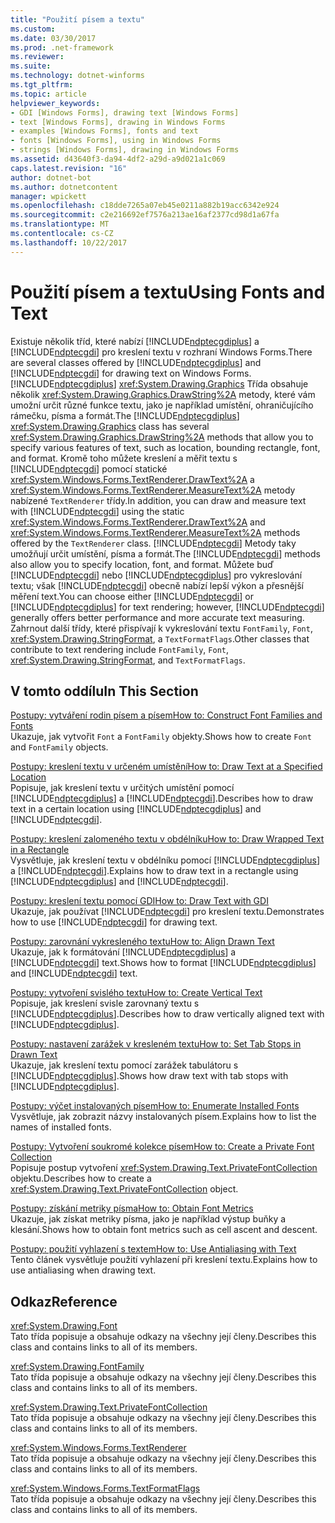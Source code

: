 ```yaml
---
title: "Použití písem a textu"
ms.custom: 
ms.date: 03/30/2017
ms.prod: .net-framework
ms.reviewer: 
ms.suite: 
ms.technology: dotnet-winforms
ms.tgt_pltfrm: 
ms.topic: article
helpviewer_keywords:
- GDI [Windows Forms], drawing text [Windows Forms]
- text [Windows Forms], drawing in Windows Forms
- examples [Windows Forms], fonts and text
- fonts [Windows Forms], using in Windows Forms
- strings [Windows Forms], drawing in Windows Forms
ms.assetid: d43640f3-da94-4df2-a29d-a9d021a1c069
caps.latest.revision: "16"
author: dotnet-bot
ms.author: dotnetcontent
manager: wpickett
ms.openlocfilehash: c18dde7265a07eb45e0211a882b19acc6342e924
ms.sourcegitcommit: c2e216692ef7576a213ae16af2377cd98d1a67fa
ms.translationtype: MT
ms.contentlocale: cs-CZ
ms.lasthandoff: 10/22/2017
---
```

# <a name="using-fonts-and-text"></a><span data-ttu-id="2bfb5-102">Použití písem a textu</span><span class="sxs-lookup"><span data-stu-id="2bfb5-102">Using Fonts and Text</span></span>
<span data-ttu-id="2bfb5-103">Existuje několik tříd, které nabízí [!INCLUDE[ndptecgdiplus](../../../../includes/ndptecgdiplus-md.md)] a [!INCLUDE[ndptecgdi](../../../../includes/ndptecgdi-md.md)] pro kreslení textu v rozhraní Windows Forms.</span><span class="sxs-lookup"><span data-stu-id="2bfb5-103">There are several classes offered by [!INCLUDE[ndptecgdiplus](../../../../includes/ndptecgdiplus-md.md)] and [!INCLUDE[ndptecgdi](../../../../includes/ndptecgdi-md.md)] for drawing text on Windows Forms.</span></span> <span data-ttu-id="2bfb5-104">[!INCLUDE[ndptecgdiplus](../../../../includes/ndptecgdiplus-md.md)] <xref:System.Drawing.Graphics> Třída obsahuje několik <xref:System.Drawing.Graphics.DrawString%2A> metody, které vám umožní určit různé funkce textu, jako je například umístění, ohraničujícího rámečku, písma a formát.</span><span class="sxs-lookup"><span data-stu-id="2bfb5-104">The [!INCLUDE[ndptecgdiplus](../../../../includes/ndptecgdiplus-md.md)] <xref:System.Drawing.Graphics> class has several <xref:System.Drawing.Graphics.DrawString%2A> methods that allow you to specify various features of text, such as location, bounding rectangle, font, and format.</span></span> <span data-ttu-id="2bfb5-105">Kromě toho můžete kreslení a měřit textu s [!INCLUDE[ndptecgdi](../../../../includes/ndptecgdi-md.md)] pomocí statické <xref:System.Windows.Forms.TextRenderer.DrawText%2A> a <xref:System.Windows.Forms.TextRenderer.MeasureText%2A> metody nabízené `TextRenderer` třídy.</span><span class="sxs-lookup"><span data-stu-id="2bfb5-105">In addition, you can draw and measure text with [!INCLUDE[ndptecgdi](../../../../includes/ndptecgdi-md.md)] using the static <xref:System.Windows.Forms.TextRenderer.DrawText%2A> and <xref:System.Windows.Forms.TextRenderer.MeasureText%2A> methods offered by the `TextRenderer` class.</span></span> <span data-ttu-id="2bfb5-106">[!INCLUDE[ndptecgdi](../../../../includes/ndptecgdi-md.md)] Metody taky umožňují určit umístění, písma a formát.</span><span class="sxs-lookup"><span data-stu-id="2bfb5-106">The [!INCLUDE[ndptecgdi](../../../../includes/ndptecgdi-md.md)] methods also allow you to specify location, font, and format.</span></span> <span data-ttu-id="2bfb5-107">Můžete buď [!INCLUDE[ndptecgdi](../../../../includes/ndptecgdi-md.md)] nebo [!INCLUDE[ndptecgdiplus](../../../../includes/ndptecgdiplus-md.md)] pro vykreslování textu; však [!INCLUDE[ndptecgdi](../../../../includes/ndptecgdi-md.md)] obecně nabízí lepší výkon a přesnější měření text.</span><span class="sxs-lookup"><span data-stu-id="2bfb5-107">You can choose either [!INCLUDE[ndptecgdi](../../../../includes/ndptecgdi-md.md)] or [!INCLUDE[ndptecgdiplus](../../../../includes/ndptecgdiplus-md.md)] for text rendering; however, [!INCLUDE[ndptecgdi](../../../../includes/ndptecgdi-md.md)] generally offers better performance and more accurate text measuring.</span></span> <span data-ttu-id="2bfb5-108">Zahrnout další třídy, které přispívají k vykreslování textu `FontFamily`, `Font`, <xref:System.Drawing.StringFormat>, a `TextFormatFlags`.</span><span class="sxs-lookup"><span data-stu-id="2bfb5-108">Other classes that contribute to text rendering include `FontFamily`, `Font`, <xref:System.Drawing.StringFormat>, and `TextFormatFlags`.</span></span>  
  
## <a name="in-this-section"></a><span data-ttu-id="2bfb5-109">V tomto oddílu</span><span class="sxs-lookup"><span data-stu-id="2bfb5-109">In This Section</span></span>  
 [<span data-ttu-id="2bfb5-110">Postupy: vytváření rodin písem a písem</span><span class="sxs-lookup"><span data-stu-id="2bfb5-110">How to: Construct Font Families and Fonts</span></span>](../../../../docs/framework/winforms/advanced/how-to-construct-font-families-and-fonts.md)  
 <span data-ttu-id="2bfb5-111">Ukazuje, jak vytvořit `Font` a `FontFamily` objekty.</span><span class="sxs-lookup"><span data-stu-id="2bfb5-111">Shows how to create `Font` and `FontFamily` objects.</span></span>  
  
 [<span data-ttu-id="2bfb5-112">Postupy: kreslení textu v určeném umístění</span><span class="sxs-lookup"><span data-stu-id="2bfb5-112">How to: Draw Text at a Specified Location</span></span>](../../../../docs/framework/winforms/advanced/how-to-draw-text-at-a-specified-location.md)  
 <span data-ttu-id="2bfb5-113">Popisuje, jak kreslení textu v určitých umístění pomocí [!INCLUDE[ndptecgdiplus](../../../../includes/ndptecgdiplus-md.md)] a [!INCLUDE[ndptecgdi](../../../../includes/ndptecgdi-md.md)].</span><span class="sxs-lookup"><span data-stu-id="2bfb5-113">Describes how to draw text in a certain location using [!INCLUDE[ndptecgdiplus](../../../../includes/ndptecgdiplus-md.md)] and [!INCLUDE[ndptecgdi](../../../../includes/ndptecgdi-md.md)].</span></span>  
  
 [<span data-ttu-id="2bfb5-114">Postupy: kreslení zalomeného textu v obdélníku</span><span class="sxs-lookup"><span data-stu-id="2bfb5-114">How to: Draw Wrapped Text in a Rectangle</span></span>](../../../../docs/framework/winforms/advanced/how-to-draw-wrapped-text-in-a-rectangle.md)  
 <span data-ttu-id="2bfb5-115">Vysvětluje, jak kreslení textu v obdélníku pomocí [!INCLUDE[ndptecgdiplus](../../../../includes/ndptecgdiplus-md.md)] a [!INCLUDE[ndptecgdi](../../../../includes/ndptecgdi-md.md)].</span><span class="sxs-lookup"><span data-stu-id="2bfb5-115">Explains how to draw text in a rectangle using [!INCLUDE[ndptecgdiplus](../../../../includes/ndptecgdiplus-md.md)] and [!INCLUDE[ndptecgdi](../../../../includes/ndptecgdi-md.md)].</span></span>  
  
 [<span data-ttu-id="2bfb5-116">Postupy: kreslení textu pomocí GDI</span><span class="sxs-lookup"><span data-stu-id="2bfb5-116">How to: Draw Text with GDI</span></span>](../../../../docs/framework/winforms/advanced/how-to-draw-text-with-gdi.md)  
 <span data-ttu-id="2bfb5-117">Ukazuje, jak používat [!INCLUDE[ndptecgdi](../../../../includes/ndptecgdi-md.md)] pro kreslení textu.</span><span class="sxs-lookup"><span data-stu-id="2bfb5-117">Demonstrates how to use [!INCLUDE[ndptecgdi](../../../../includes/ndptecgdi-md.md)] for drawing text.</span></span>  
  
 [<span data-ttu-id="2bfb5-118">Postupy: zarovnání vykresleného textu</span><span class="sxs-lookup"><span data-stu-id="2bfb5-118">How to: Align Drawn Text</span></span>](../../../../docs/framework/winforms/advanced/how-to-align-drawn-text.md)  
 <span data-ttu-id="2bfb5-119">Ukazuje, jak k formátování [!INCLUDE[ndptecgdiplus](../../../../includes/ndptecgdiplus-md.md)] a [!INCLUDE[ndptecgdi](../../../../includes/ndptecgdi-md.md)] text.</span><span class="sxs-lookup"><span data-stu-id="2bfb5-119">Shows how to format [!INCLUDE[ndptecgdiplus](../../../../includes/ndptecgdiplus-md.md)] and [!INCLUDE[ndptecgdi](../../../../includes/ndptecgdi-md.md)] text.</span></span>  
  
 [<span data-ttu-id="2bfb5-120">Postupy: vytvoření svislého textu</span><span class="sxs-lookup"><span data-stu-id="2bfb5-120">How to: Create Vertical Text</span></span>](../../../../docs/framework/winforms/advanced/how-to-create-vertical-text.md)  
 <span data-ttu-id="2bfb5-121">Popisuje, jak kreslení svisle zarovnaný textu s [!INCLUDE[ndptecgdiplus](../../../../includes/ndptecgdiplus-md.md)].</span><span class="sxs-lookup"><span data-stu-id="2bfb5-121">Describes how to draw vertically aligned text with [!INCLUDE[ndptecgdiplus](../../../../includes/ndptecgdiplus-md.md)].</span></span>  
  
 [<span data-ttu-id="2bfb5-122">Postupy: nastavení zarážek v kresleném textu</span><span class="sxs-lookup"><span data-stu-id="2bfb5-122">How to: Set Tab Stops in Drawn Text</span></span>](../../../../docs/framework/winforms/advanced/how-to-set-tab-stops-in-drawn-text.md)  
 <span data-ttu-id="2bfb5-123">Ukazuje, jak kreslení textu pomocí zarážek tabulátoru s [!INCLUDE[ndptecgdiplus](../../../../includes/ndptecgdiplus-md.md)].</span><span class="sxs-lookup"><span data-stu-id="2bfb5-123">Shows how draw text with tab stops with [!INCLUDE[ndptecgdiplus](../../../../includes/ndptecgdiplus-md.md)].</span></span>  
  
 [<span data-ttu-id="2bfb5-124">Postupy: výčet instalovaných písem</span><span class="sxs-lookup"><span data-stu-id="2bfb5-124">How to: Enumerate Installed Fonts</span></span>](../../../../docs/framework/winforms/advanced/how-to-enumerate-installed-fonts.md)  
 <span data-ttu-id="2bfb5-125">Vysvětluje, jak zobrazit názvy instalovaných písem.</span><span class="sxs-lookup"><span data-stu-id="2bfb5-125">Explains how to list the names of installed fonts.</span></span>  
  
 [<span data-ttu-id="2bfb5-126">Postupy: Vytvoření soukromé kolekce písem</span><span class="sxs-lookup"><span data-stu-id="2bfb5-126">How to: Create a Private Font Collection</span></span>](../../../../docs/framework/winforms/advanced/how-to-create-a-private-font-collection.md)  
 <span data-ttu-id="2bfb5-127">Popisuje postup vytvoření <xref:System.Drawing.Text.PrivateFontCollection> objektu.</span><span class="sxs-lookup"><span data-stu-id="2bfb5-127">Describes how to create a <xref:System.Drawing.Text.PrivateFontCollection> object.</span></span>  
  
 [<span data-ttu-id="2bfb5-128">Postupy: získání metriky písma</span><span class="sxs-lookup"><span data-stu-id="2bfb5-128">How to: Obtain Font Metrics</span></span>](../../../../docs/framework/winforms/advanced/how-to-obtain-font-metrics.md)  
 <span data-ttu-id="2bfb5-129">Ukazuje, jak získat metriky písma, jako je například výstup buňky a klesání.</span><span class="sxs-lookup"><span data-stu-id="2bfb5-129">Shows how to obtain font metrics such as cell ascent and descent.</span></span>  
  
 [<span data-ttu-id="2bfb5-130">Postupy: použití vyhlazení s textem</span><span class="sxs-lookup"><span data-stu-id="2bfb5-130">How to: Use Antialiasing with Text</span></span>](../../../../docs/framework/winforms/advanced/how-to-use-antialiasing-with-text.md)  
 <span data-ttu-id="2bfb5-131">Tento článek vysvětluje použití vyhlazení při kreslení textu.</span><span class="sxs-lookup"><span data-stu-id="2bfb5-131">Explains how to use antialiasing when drawing text.</span></span>  
  
## <a name="reference"></a><span data-ttu-id="2bfb5-132">Odkaz</span><span class="sxs-lookup"><span data-stu-id="2bfb5-132">Reference</span></span>  
 <xref:System.Drawing.Font>  
 <span data-ttu-id="2bfb5-133">Tato třída popisuje a obsahuje odkazy na všechny její členy.</span><span class="sxs-lookup"><span data-stu-id="2bfb5-133">Describes this class and contains links to all of its members.</span></span>  
  
 <xref:System.Drawing.FontFamily>  
 <span data-ttu-id="2bfb5-134">Tato třída popisuje a obsahuje odkazy na všechny její členy.</span><span class="sxs-lookup"><span data-stu-id="2bfb5-134">Describes this class and contains links to all of its members.</span></span>  
  
 <xref:System.Drawing.Text.PrivateFontCollection>  
 <span data-ttu-id="2bfb5-135">Tato třída popisuje a obsahuje odkazy na všechny její členy.</span><span class="sxs-lookup"><span data-stu-id="2bfb5-135">Describes this class and contains links to all of its members.</span></span>  
  
 <xref:System.Windows.Forms.TextRenderer>  
 <span data-ttu-id="2bfb5-136">Tato třída popisuje a obsahuje odkazy na všechny její členy.</span><span class="sxs-lookup"><span data-stu-id="2bfb5-136">Describes this class and contains links to all of its members.</span></span>  
  
 <xref:System.Windows.Forms.TextFormatFlags>  
 <span data-ttu-id="2bfb5-137">Tato třída popisuje a obsahuje odkazy na všechny její členy.</span><span class="sxs-lookup"><span data-stu-id="2bfb5-137">Describes this class and contains links to all of its members.</span></span>
